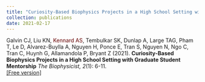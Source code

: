 ```yaml
---
title: "Curiosity-Based Biophysics Projects in a High School Setting with Graduate Student Mentorship"
collection: publications
date: 2021-02-17
---
```

Galvin CJ, Liu KN, <span style="color: #660000;">Kennard AS</span>,
Tembulkar SK, Dunlap A, Large TAG, Pham T, Le D, Alvarez-Buylla A, Nguyen H, 
Ponce E, Tran S, Nguyen N, Ngo C, Tran C, Huynh G, Allamandola P, Bryant Z (2021).
<b>Curiosity-Based Biophysics Projects in a High School Setting with Graduate Student Mentorship</b>
<i>The Biophysicist, 2</i>(1): 6-11.<br>
[\[Free version\]](https://doi.org/10.35459/tbp.2019.000136) 
